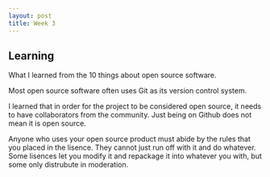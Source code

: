 ```yaml
---
layout: post
title: Week 3
---
```

## Learning

What I learned from the 10 things about open source software.

Most open source software often uses Git as its version control system.

I learned that in order for the project to be considered open source, it needs to have collaborators from the community. Just being on Github does not mean it is open source.

Anyone who uses your open source product must abide by the rules that you placed in the lisence. They cannot just run off with it and do whatever. Some lisences let you modify it and repackage it into whatever you with, but some only distrubute in moderation.
